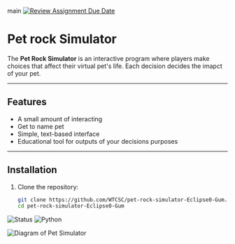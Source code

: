 main
[![Review Assignment Due Date](https://classroom.github.com/assets/deadline-readme-button-22041afd0340ce965d47ae6ef1cefeee28c7c493a6346c4f15d667ab976d596c.svg)](https://classroom.github.com/a/3zOHVIfr)

# Pet rock Simulator   

The **Pet Rock Simulator** is an interactive program where players make choices that affect their virtual pet's life. Each decision decides the imapct of your pet. 

---

## Features  
- A small amount of interacting
- Get to name pet 
- Simple, text-based interface  
- Educational tool for outputs of your decisions purposes 

---

## Installation  

1. Clone the repository:  
   ```bash
   git clone https://github.com/WTCSC/pet-rock-simulator-Eclipse0-Gum.git
   cd pet-rock-simulator-Eclipse0-Gum


![Status](https://img.shields.io/badge/status-working-brightgreen)
![Python](https://img.shields.io/badge/made%20with-Python-blue)

![Diagram of Pet Simulator][def]

[def]: Pet_Diagram.png

